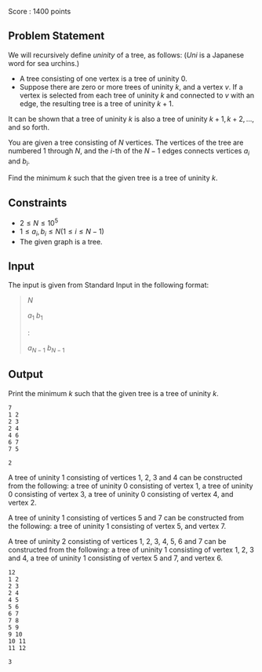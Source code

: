 Score : $1400$ points

## Problem Statement

We will recursively define *uninity* of a tree, as follows: (*Uni* is a Japanese word for sea urchins.)

- A tree consisting of one vertex is a tree of uninity $0$.
- Suppose there are zero or more trees of uninity $k$, and a vertex $v$. If a vertex is selected from each tree of uninity $k$ and connected to $v$ with an edge, the resulting tree is a tree of uninity $k+1$.

It can be shown that a tree of uninity $k$ is also a tree of uninity $k+1,k+2,...$, and so forth.

You are given a tree consisting of $N$ vertices.
The vertices of the tree are numbered $1$ through $N$, and the $i$-th of the $N-1$ edges connects vertices $a_i$ and $b_i$.

Find the minimum $k$ such that the given tree is a tree of uninity $k$.

## Constraints

- $2 \leq N \leq 10^5$
- $1 \leq a_i, b_i \leq N(1 \leq i \leq N-1)$
- The given graph is a tree.

## Input

The input is given from Standard Input in the following format:

> $N$
> 
> $a_1$ $b_1$
> 
> :
> 
> $a_{N-1}$ $b_{N-1}$

## Output

Print the minimum $k$ such that the given tree is a tree of uninity $k$.

```input1
7
1 2
2 3
2 4
4 6
6 7
7 5
```

```output1
2
```

A tree of uninity $1$ consisting of vertices $1$, $2$, $3$ and $4$ can be constructed from the following: a tree of uninity $0$ consisting of vertex $1$, a tree of uninity $0$ consisting of vertex $3$, a tree of uninity $0$ consisting of vertex $4$, and vertex $2$.

A tree of uninity $1$ consisting of vertices $5$ and $7$ can be constructed from the following: a tree of uninity $1$ consisting of vertex $5$, and vertex $7$.

A tree of uninity $2$ consisting of vertices $1$, $2$, $3$, $4$, $5$, $6$ and $7$ can be constructed from the following: a tree of uninity $1$ consisting of vertex $1$, $2$, $3$ and $4$, a tree of uninity $1$ consisting of vertex $5$ and $7$, and vertex $6$.

```input2
12
1 2
2 3
2 4
4 5
5 6
6 7
7 8
5 9
9 10
10 11
11 12
```

```output2
3
```
